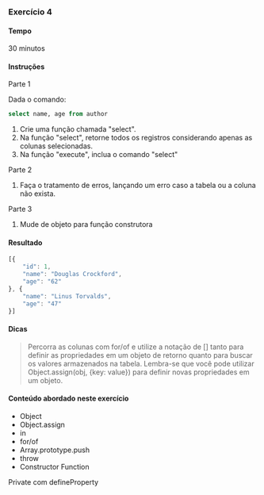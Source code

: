 ### Exercício 4

#### Tempo
30 minutos

#### Instruções

Parte 1

Dada o comando:

```sql
select name, age from author
```

1. Crie uma função chamada "select".
2. Na função "select", retorne todos os registros considerando apenas as colunas selecionadas.
3. Na função "execute", inclua o comando "select"

Parte 2

1. Faça o tratamento de erros, lançando um erro caso a tabela ou a coluna não exista.

Parte 3

1. Mude de objeto para função construtora

#### Resultado

```javascript
[{
	"id": 1,
	"name": "Douglas Crockford",
	"age": "62"
}, {
	"name": "Linus Torvalds",
	"age": "47"
}]
```

#### Dicas

> Percorra as colunas com for/of e utilize a notação de [] tanto para definir as propriedades em um objeto de retorno quanto para buscar os valores armazenados na tabela. Lembra-se que você pode utilizar Object.assign(obj, {key: value}) para definir novas propriedades em um objeto.

#### Conteúdo abordado neste exercício

* Object
* Object.assign
* in
* for/of
* Array.prototype.push
* throw
* Constructor Function

Private com defineProperty
